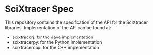 # SciXtracer Spec

This repository contains the specification of the API for the SciXtracer libraries.
Implementation of the API can be found at:
- scixtracerj: for the Java implementation
- scixtracerpy: for the Python implementation
- scixtracercpp: for the C++ implementation

